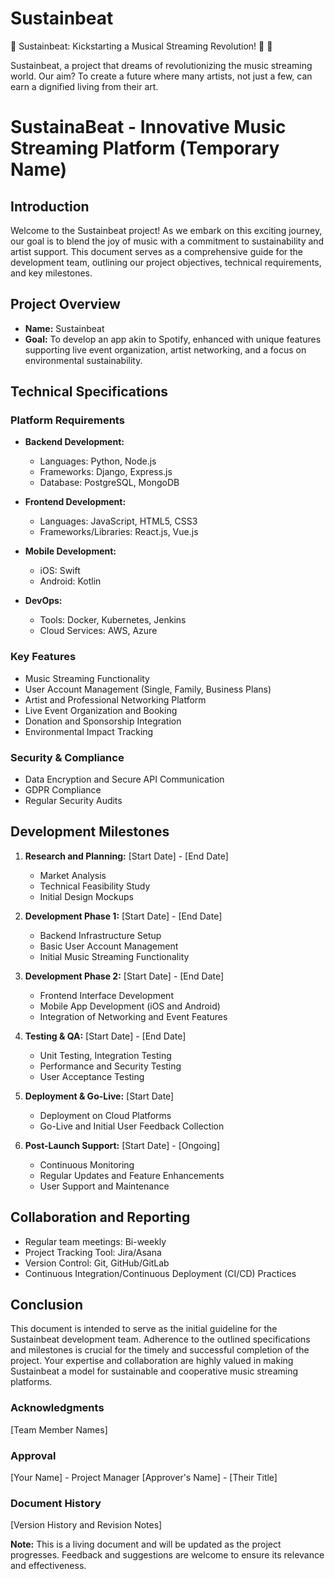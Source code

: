 # Sustainbeat
🚀 Sustainbeat: Kickstarting a Musical Streaming Revolution! 🎵 🌟

Sustainbeat, a project that dreams of revolutionizing the music streaming world. Our aim? To create a future where many artists, not just a few, can earn a dignified living from their art.

# SustainaBeat - Innovative Music Streaming Platform (Temporary Name)

## Introduction

Welcome to the Sustainbeat project! As we embark on this exciting journey, our goal is to blend the joy of music with a commitment to sustainability and artist support. This document serves as a comprehensive guide for the development team, outlining our project objectives, technical requirements, and key milestones.

## Project Overview

- **Name:** Sustainbeat
- **Goal:** To develop an app akin to Spotify, enhanced with unique features supporting live event organization, artist networking, and a focus on environmental sustainability.

## Technical Specifications

### Platform Requirements

- **Backend Development:**
  - Languages: Python, Node.js
  - Frameworks: Django, Express.js
  - Database: PostgreSQL, MongoDB

- **Frontend Development:**
  - Languages: JavaScript, HTML5, CSS3
  - Frameworks/Libraries: React.js, Vue.js

- **Mobile Development:**
  - iOS: Swift
  - Android: Kotlin

- **DevOps:**
  - Tools: Docker, Kubernetes, Jenkins
  - Cloud Services: AWS, Azure

### Key Features

- Music Streaming Functionality
- User Account Management (Single, Family, Business Plans)
- Artist and Professional Networking Platform
- Live Event Organization and Booking
- Donation and Sponsorship Integration
- Environmental Impact Tracking

### Security & Compliance

- Data Encryption and Secure API Communication
- GDPR Compliance
- Regular Security Audits

## Development Milestones

1. **Research and Planning:** [Start Date] - [End Date]
   - Market Analysis
   - Technical Feasibility Study
   - Initial Design Mockups

2. **Development Phase 1:** [Start Date] - [End Date]
   - Backend Infrastructure Setup
   - Basic User Account Management
   - Initial Music Streaming Functionality

3. **Development Phase 2:** [Start Date] - [End Date]
   - Frontend Interface Development
   - Mobile App Development (iOS and Android)
   - Integration of Networking and Event Features

4. **Testing & QA:** [Start Date] - [End Date]
   - Unit Testing, Integration Testing
   - Performance and Security Testing
   - User Acceptance Testing

5. **Deployment & Go-Live:** [Start Date]
   - Deployment on Cloud Platforms
   - Go-Live and Initial User Feedback Collection

6. **Post-Launch Support:** [Start Date] - [Ongoing]
   - Continuous Monitoring
   - Regular Updates and Feature Enhancements
   - User Support and Maintenance

## Collaboration and Reporting

- Regular team meetings: Bi-weekly
- Project Tracking Tool: Jira/Asana
- Version Control: Git, GitHub/GitLab
- Continuous Integration/Continuous Deployment (CI/CD) Practices

## Conclusion

This document is intended to serve as the initial guideline for the Sustainbeat development team. Adherence to the outlined specifications and milestones is crucial for the timely and successful completion of the project. Your expertise and collaboration are highly valued in making Sustainbeat a model for sustainable and cooperative music streaming platforms.

### Acknowledgments

[Team Member Names]

### Approval

[Your Name] - Project Manager
[Approver's Name] - [Their Title]

### Document History

[Version History and Revision Notes]

**Note:** This is a living document and will be updated as the project progresses. Feedback and suggestions are welcome to ensure its relevance and effectiveness.

